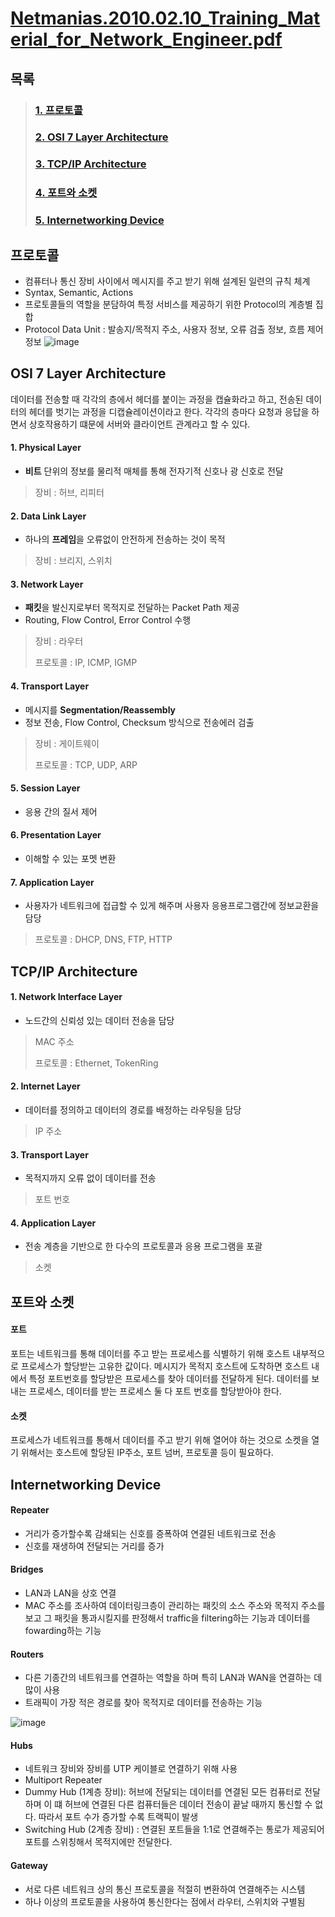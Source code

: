 [Netmanias.2010.02.10_Training_Material_for_Network_Engineer.pdf](https://github.com/lapaho8645/2021/files/6853796/Netmanias.2010.02.10_Training_Material_for_Network_Engineer.pdf)
===========================================================================

## 목록

> ### [1. 프로토콜](#프로토콜)
> ### [2. OSI 7 Layer Architecture](#osi-7-layer-architecture)
> ### [3. TCP/IP Architecture](#tcpip-architecture)
> ### [4. 포트와 소켓](#포트와-소켓)
> ### [5. Internetworking Device](#internetworking-device)

## 프로토콜
* 컴퓨터나 통신 장비 사이에서 메시지를 주고 받기 위해 설계된 일련의 규칙 체계
* Syntax, Semantic, Actions
* 프로토콜들의 역할을 분담하여 특정 서비스를 제공하기 위한 Protocol의 계층별 집합 
* Protocol Data Unit : 발송지/목적지 주소, 사용자 정보, 오류 검출 정보, 흐름 제어 정보
![image](https://user-images.githubusercontent.com/64197428/126431981-3f6acb48-fee7-4f79-9bd8-8dcfd17e4e43.png)

## OSI 7 Layer Architecture
데이터를 전송할 때 각각의 층에서 헤더를 붙이는 과정을 캡슐화라고 하고, 전송된 데이터의 헤더를 벗기는 과정을 디캡슐레이션이라고 한다. 각각의 층마다 요청과 응답을 하면서 상호작용하기 떄문에 서버와 클라이언트 관계라고 할 수 있다. 
#### 1. Physical Layer
* **비트** 단위의 정보를 물리적 매체를 통해 전자기적 신호나 광 신호로 전달
> 장비 : 허브, 리피터
#### 2. Data Link Layer
* 하나의 **프레임**을 오류없이 안전하게 전송하는 것이 목적
> 장비 : 브리지, 스위치
#### 3. Network Layer
* **패킷**을 발신지로부터 목적지로 전달하는 Packet Path 제공
* Routing, Flow Control, Error Control 수행
> 장비 : 라우터
> 
> 프로토콜 : IP, ICMP, IGMP
#### 4. Transport Layer
* 메시지를 **Segmentation/Reassembly**
* 정보 전송, Flow Control, Checksum 방식으로 전송에러 검출
> 장비 : 게이트웨이
> 
> 프로토콜 : TCP, UDP, ARP
#### 5. Session Layer
* 응용 간의 질서 제어
#### 6. Presentation Layer
* 이해할 수 있는 포멧 변환
#### 7. Application Layer
* 사용자가 네트워크에 접급할 수 있게 해주며 사용자 응용프로그램간에 정보교환을 담당
> 프로토콜 : DHCP, DNS, FTP, HTTP
## TCP/IP Architecture
#### 1. Network Interface Layer
* 노드간의 신뢰성 있는 데이터 전송을 담당
> MAC 주소
>
> 프로토콜 : Ethernet, TokenRing
#### 2. Internet Layer
* 데이터를 정의하고 데이터의 경로를 배정하는 라우팅을 담당
> IP 주소
#### 3. Transport Layer
* 목적지까지 오류 없이 데이터를 전송
> 포트 번호
#### 4. Application Layer
* 전송 계층을 기반으로 한 다수의 프로토콜과 응용 프로그램을 포괄
> 소켓

## 포트와 소켓
#### 포트
포트는 네트워크를 통해 데이터를 주고 받는 프로세스를 식별하기 위해 호스트 내부적으로 프로세스가 할당받는 고유한 값이다. 메시지가 목적지 호스트에 도착하면 호스트 내에서 특정 포트번호를 할당받은 프로세스를 찾아 데이터를 전달하게 된다. 데이터를 보내는 프로세스, 데이터를 받는 프로세스 둘 다 포트 번호를 할당받아야 한다.
#### 소켓
프로세스가 네트워크를 통해서 데이터를 주고 받기 위해 열어야 하는 것으로 소켓을 열기 위해서는 호스트에 할당된 IP주소, 포트 넘버, 프로토콜 등이 필요하다. 

## Internetworking Device

#### Repeater
* 거리가 증가할수록 감쇄되는 신호를 증폭하여 연결된 네트워크로 전송
* 신호를 재생하여 전달되는 거리를 증가
#### Bridges
* LAN과 LAN을 상호 연결 
* MAC 주소를 조사하여 데이터링크층이 관리하는 패킷의 소스 주소와 목적지 주소를 보고 그 패킷을 통과시킬지를 판정해서 traffic을 filtering하는 기능과 데이터를 fowarding하는 기능
#### Routers
* 다른 기종간의 네트워크를 연결하는 역할을 하며 특히 LAN과 WAN을 연결하는 데 많이 사용
* 트래픽이 가장 적은 경로를 찾아 목적지로 데이터를 전송하는 기능

![image](https://user-images.githubusercontent.com/64197428/126450696-ee0e09f8-ae2f-47ec-bfc2-7cc60d1ac8e9.png)

#### Hubs
* 네트워크 장비와 장비를 UTP 케이블로 연결하기 위해 사용
* Multiport Repeater
* Dummy Hub (1계층 장비): 허브에 전달되는 데이터를 연결된 모든 컴퓨터로 전달하며 이 떄 허브에 연결된 다른 컴퓨터들은 데이터 전송이 끝날 때까지 통신할 수 없다. 따라서 포트 수가 증가할 수록 트랙픽이 발생 
* Switching Hub (2계층 장비) : 연결된 포트들을 1:1로 연결해주는 통로가 제공되어 포트를 스위칭해서 목적지에만 전달한다.

#### Gateway
* 서로 다른 네트워크 상의 통신 프로토콜을 적절히 변환하여 연결해주는 시스템
* 하나 이상의 프로토콜을 사용하여 통신한다는 점에서 라우터, 스위치와 구별됨
